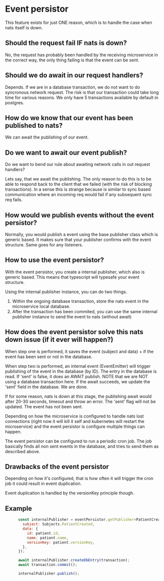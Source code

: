 # Event persistor

This feature exists for just ONE reason, which is to handle the case when nats itself is down.

## Should the request fail IF nats is down? 

No, the request has probably been handled by the receiving microservice in the correct way, the only thing failing is that the event can be sent. 

## Should we do await in our request handlers?

Depends. If we are in a database transaction, we do not want to do syncronous network request. The risk is that our transaction could take long time for various reasons. We only have 5 transactions available by default in postgres.

## How do we know that our event has been published to nats?

We can await the publishing of our event.

## Do we want to await our event publish?

Do we want to bend our rule about awaiting network calls in out request handlers?

Lets say, that we await the publishing. The only reason to do this is to be able to respond back to the client that we failed (with the risk of blocking transactions). In a sense this is strange because is similar to sync based communication where an incoming req would fail if any subsequent sync req fails.

## How would we publish events without the event persistor?

Normally, you would publish a event using the base publisher class which is generic based. It makes sure that your publisher confirms with the event structure. Same goes for any listeners.

## How to use the event persistor?

With the event persistor, you create a internal publisher, which also is generic based. This means that typescript will typesafe your event structure.

Using the internal publisher instance, you can do two things.

1) Within the ongoing database transaction, store the nats event in the microservice local database.
2) After the transaction has been commited, you can use the same internal publisher instance to send the event to nats (without await)

## How does the event persistor solve this nats down issue (if it ever will happen?)

When step one is performed, it saves the event (subject and data) + if the event has been sent 
or not in the database.

When step two is performed, an internal event (EventEmitter) will trigger publishing of the event in the database (by ID). The entry in the database is read. If 'sent' is false, it does an
AWAIT publish. NOTE that we are NOT using a database transaction here. If the await succeeds, we 
update the 'sent' field in the database. We are done.

If for some reason, nats is down at this stage, the publishing await would after 20-30 seconds, timeout and throw an error. The 'sent' flag will not be updated. The event has not been sent.

Depending on how the microservice is configured to handle nats lost connections (right now it will kill it self and kubernetes will restart the microservice) and the event persistor is configure multiple things can happen.

The event persistor can be configured to run a periodic cron job. The job basically finds all non sent events in the database, and tries to send them as described above.

## Drawbacks of the event persistor

Depending on how it's configured, that is how often it will trigger the cron job it could result in event duplication.

Event duplication is handled by the versionKey principle though.

## Example

```javascript
      const internalPublisher = eventPersistor.getPublisher<PatientCreatedEvent>({
        subject: Subjects.PatientCreated,
        data: {
          id: patient.id,
          name: patient.name,
          versionKey: patient.versionKey,
        },
      });

      await internalPublisher.createDbEntry(transaction);
      await transaction.commit();

      internalPublisher.publish();
```
